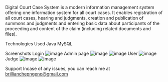 Digital Court Case System is a modern information management system offering one information system for all court cases. It enables registration of all court cases, hearing and judgments, creation and publication of summons and judgments.and entering basic data about participants of the proceeding and content of the claim (including related documents and files).

Technologies Used
Java
MySQL

Screenshots
Login
![image](https://user-images.githubusercontent.com/33745365/184508001-c9a152b2-76d1-43e8-ab7c-7d88065f7a44.png)
Admin page
![image](https://user-images.githubusercontent.com/33745365/184508014-97a124a2-8cfe-4914-9468-6bb9906c0f65.png)
![image](https://user-images.githubusercontent.com/33745365/184508059-29772475-2fb0-4f41-b65d-dfee7229cef8.png)
User
![image](https://user-images.githubusercontent.com/33745365/184508093-316cc25d-2abc-483e-91d4-a4fbaa5dbddb.png)
Judge
![image](https://user-images.githubusercontent.com/33745365/184508105-b53b94fd-18e4-4ed6-aaab-3e7d538b7c47.png)
![image](https://user-images.githubusercontent.com/33745365/184508117-f1310480-c7c3-4ed6-8390-517975c6f9d9.png)

Support
Incase of any issues, you can reach me at brillianchepngeno@gmail.com

